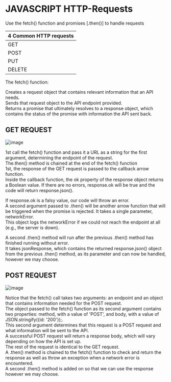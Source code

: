 # JAVASCRIPT HTTP-Requests

Use the fetch() function and promises [.then()] to handle requests <br>

|4 Common HTTP requests |
| ----------|
  |GET|
 | POST|
 | PUT|
  |DELETE|

The fetch() function:<br>

Creates a request object that contains relevant information that an API needs.<br>
Sends that request object to the API endpoint provided.<br>
Returns a promise that ultimately resolves to a response object, which contains the status of the promise with information the API sent back.<br>
## GET REQUEST
![image](https://github.com/nafizjiwa/JAVASCRIPT-Fetch-Requests/assets/56348190/a3881c0d-9916-4106-ad0e-91d7b29d53ad)

1st call the fetch() function and pass it a URL as a string for the first argument, determining the endpoint of the request.<br>
The.then() method is chained at the end of the fetch() function<br>
1st, the response of the GET request is passed to the callback arrow function. <br>
Inside the callback function, the ok property of the response object returns a Boolean value. If there are no errors, response.ok will be true and the code will return response.json().

If response.ok is a falsy value, our code will throw an error.<br>
A second argument passed to .then() will be another arrow function that will be triggered when the promise is rejected. It takes a single parameter, networkError. <br>
This object logs the networkError if we could not reach the endpoint at all (e.g., the server is down).<br>

A second .then() method will run after the previous .then() method has finished running without error. <br>
It takes jsonResponse, which contains the returned response.json() object from the previous .then() method, as its parameter and can now be handled, however we may choose.<br>

## POST REQUEST

![image](https://github.com/nafizjiwa/JAVASCRIPT-Fetch-Requests/assets/56348190/efd42bc3-1032-4662-8c02-d253cee435d0)

Notice that the fetch() call takes two arguments: an endpoint and an object that contains information needed for the POST request. <BR>
The object passed to the fetch() function as its second argument contains two properties: method, with a value of 'POST', and body, with a value of JSON.stringify({id: '200'});. <BR>
This second argument determines that this request is a POST request and what information will be sent to the API.<BR>
A successful POST request will return a response body, which will vary depending on how the API is set up.<BR>
The rest of the request is identical to the GET request. <BR>
A .then() method is chained to the fetch() function to check and return the response as well as throw an exception when a network error is encountered. <BR>
A second .then() method is added on so that we can use the response however we may choose. <BR>
